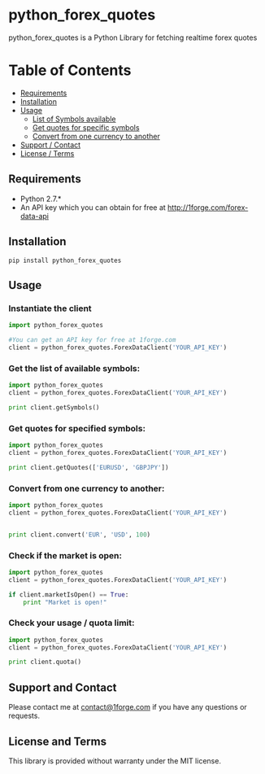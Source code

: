 # python_forex_quotes

python_forex_quotes is a Python Library for fetching realtime forex quotes

# Table of Contents

- [Requirements](#requirements)
- [Installation](#installation)
- [Usage](#usage)
    - [List of Symbols available](#get-the-list-of-available-symbols)
    - [Get quotes for specific symbols](#get-quotes-for-specified-symbols)
    - [Convert from one currency to another](#convert-from-one-currency-to-another)
- [Support / Contact](#support-and-contact)
- [License / Terms](#license-and-terms)

## Requirements
* Python 2.7.*
* An API key which you can obtain for free at http://1forge.com/forex-data-api

## Installation
```
pip install python_forex_quotes
```
## Usage

### Instantiate the client
```python
import python_forex_quotes

#You can get an API key for free at 1forge.com
client = python_forex_quotes.ForexDataClient('YOUR_API_KEY')
```

### Get the list of available symbols:

```python
import python_forex_quotes
client = python_forex_quotes.ForexDataClient('YOUR_API_KEY')

print client.getSymbols()
```
### Get quotes for specified symbols:
```python
import python_forex_quotes
client = python_forex_quotes.ForexDataClient('YOUR_API_KEY')

print client.getQuotes(['EURUSD', 'GBPJPY'])
```


### Convert from one currency to another:
```python
import python_forex_quotes
client = python_forex_quotes.ForexDataClient('YOUR_API_KEY')


print client.convert('EUR', 'USD', 100)
```



### Check if the market is open:
```python
import python_forex_quotes
client = python_forex_quotes.ForexDataClient('YOUR_API_KEY')

if client.marketIsOpen() == True:
    print "Market is open!"

```

### Check your usage / quota limit:
```python
import python_forex_quotes
client = python_forex_quotes.ForexDataClient('YOUR_API_KEY')

print client.quota()
```

## Support and Contact
Please contact me at contact@1forge.com if you have any questions or requests.

## License and Terms
This library is provided without warranty under the MIT license.
